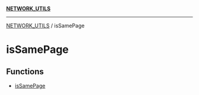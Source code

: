 [**NETWORK_UTILS**](../README.md)

***

[NETWORK_UTILS](../README.md) / isSamePage

# isSamePage

## Functions

- [isSamePage](functions/isSamePage.md)
